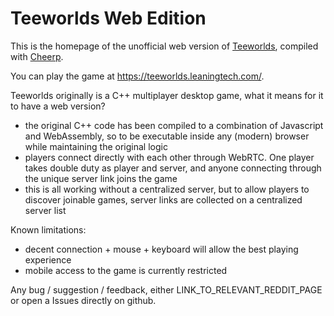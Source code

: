 # Teeworlds Web Edition

This is the homepage of the unofficial web version of
[Teeworlds](https://www.teeworlds.com/), compiled with [Cheerp](https://leaningtech.com/cheerp/).

You can play the game at https://teeworlds.leaningtech.com/.

Teeworlds originally is a C++ multiplayer desktop game, what it means for it to have a web version?

+ the original C++ code has been compiled to a combination of Javascript and WebAssembly, so to be executable inside any (modern) browser while maintaining the original logic
+ players connect directly with each other through WebRTC. One player takes double duty as player and server, and anyone connecting through the unique server link joins the game
+ this is all working without a centralized server, but to allow players to discover joinable games, server links are collected on a centralized server list

Known limitations:
+ decent connection + mouse + keyboard will allow the best playing experience
+ mobile access to the game is currently restricted

Any bug / suggestion / feedback, either LINK_TO_RELEVANT_REDDIT_PAGE or open a Issues directly on github.
